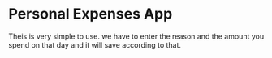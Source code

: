 # Personal Expenses App
Theis is very simple to use. we have to enter the reason and the amount you spend on that day
and it will save according to that.


